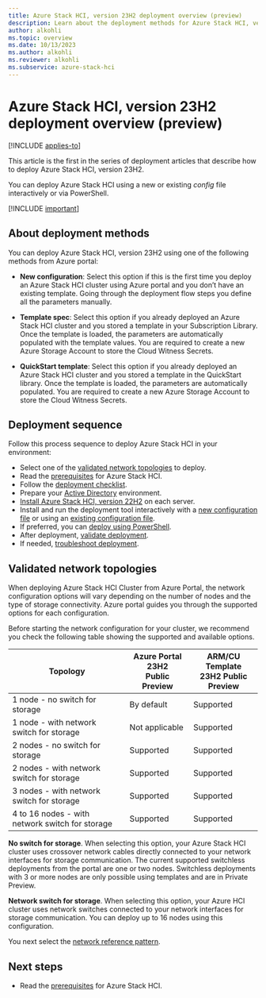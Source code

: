 ```yaml
---
title: Azure Stack HCI, version 23H2 deployment overview (preview)
description: Learn about the deployment methods for Azure Stack HCI, version 23H2 (preview).
author: alkohli
ms.topic: overview
ms.date: 10/13/2023
ms.author: alkohli
ms.reviewer: alkohli
ms.subservice: azure-stack-hci
---
```


# Azure Stack HCI, version 23H2 deployment overview (preview)

[!INCLUDE [applies-to](../../includes/hci-applies-to-23h2.md)]

This article is the first in the series of deployment articles that describe how to deploy Azure Stack HCI, version 23H2.

You can deploy Azure Stack HCI using a new or existing *config* file interactively or via PowerShell.

[!INCLUDE [important](../../includes/hci-preview.md)]

## About deployment methods

You can deploy Azure Stack HCI, version 23H2 using one of the following methods from Azure portal:

- **New configuration**: Select this option if this is the first time you deploy an Azure Stack HCI cluster using Azure portal and you don’t have an existing template. Going through the deployment flow steps you define all the parameters manually.

- **Template spec**: Select this option if you already deployed an Azure Stack HCI cluster and you stored a template in your Subscription Library. Once the template is loaded, the parameters are automatically populated with the template values. You are required to create a new Azure Storage Account to store the Cloud Witness Secrets.

- **QuickStart template**: Select this option if you already deployed an Azure Stack HCI cluster and you stored a template in the QuickStart library. Once the template is loaded, the parameters are automatically populated. You are required to create a new Azure Storage Account to store the Cloud Witness Secrets.


## Deployment sequence

Follow this process sequence to deploy Azure Stack HCI in your environment:

- Select one of the [validated network topologies](#validated-network-topologies) to deploy.
- Read the [prerequisites](../index.yml) for Azure Stack HCI.
- Follow the [deployment checklist](deployment-checklist.md).
- Prepare your [Active Directory](deployment-prep-active-directory.md) environment.
- [Install Azure Stack HCI, version 22H2](deployment-install-os.md) on each server.
- Install and run the deployment tool interactively with a [new configuration file](../index.yml) or using an [existing configuration file](../index.yml).
- If preferred, you can [deploy using PowerShell](../index.yml).
- After deployment, [validate deployment](../index.yml).
- If needed, [troubleshoot deployment](../index.yml).

## Validated network topologies

When deploying Azure Stack HCI Cluster from Azure Portal, the network configuration options will vary depending on the number of nodes and the type of storage connectivity. Azure portal guides you through the supported options for each configuration. 

Before starting the network configuration for your cluster, we recommend you check the following table showing the supported and available options.

|Topology|Azure Portal 23H2<br>Public Preview|ARM/CU Template<br>23H2 Public Preview|
|---|---|---|
|1 node - no switch for storage|By default|Supported|
1 node - with network switch for storage|Not applicable|Supported|
2 nodes - no switch for storage|Supported|Supported|
2 nodes - with network switch for storage|Supported|Supported|
3 nodes - with network switch for storage|Supported|Supported|
4 to 16 nodes - with network switch for storage|Supported|Supported|

**No switch for storage**. When selecting this option, your Azure Stack HCI cluster uses crossover network cables directly connected to your network interfaces for storage communication. The current supported switchless deployments from the portal are one or two nodes. Switchless deployments with 3 or more nodes are only possible using templates and are in Private Preview.

**Network switch for storage**. When selecting this option, your Azure HCI cluster uses network switches connected to your network interfaces for storage communication. You can deploy up to 16 nodes using this configuration.

You next select the [network reference pattern](/plan/choose-network-pattern.md).

## Next steps

- Read the [prerequisites](../index.yml) for Azure Stack HCI.
